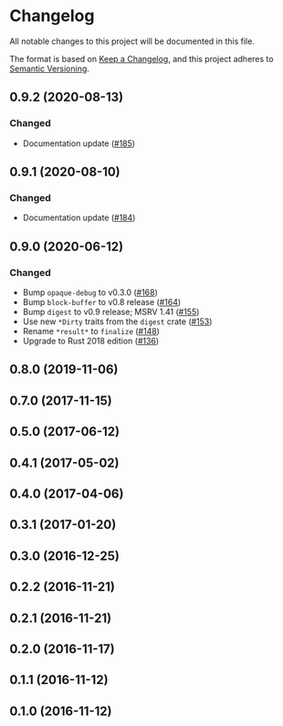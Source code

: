 # Changelog

All notable changes to this project will be documented in this file.

The format is based on [Keep a Changelog](https://keepachangelog.com/en/1.0.0/),
and this project adheres to [Semantic Versioning](https://semver.org/spec/v2.0.0.html).

## 0.9.2 (2020-08-13)
### Changed
- Documentation update ([#185])

[#185]: https://github.com/RustCrypto/hashes/pull/185

## 0.9.1 (2020-08-10)
### Changed
- Documentation update ([#184])

[#184]: https://github.com/RustCrypto/hashes/pull/184

## 0.9.0 (2020-06-12)
### Changed
- Bump `opaque-debug` to v0.3.0 ([#168])
- Bump `block-buffer` to v0.8 release ([#164])
- Bump `digest` to v0.9 release; MSRV 1.41 ([#155])
- Use new `*Dirty` traits from the `digest` crate ([#153])
- Rename `*result*` to `finalize` ([#148])
- Upgrade to Rust 2018 edition ([#136])

[#168]: https://github.com/RustCrypto/hashes/pull/168
[#164]: https://github.com/RustCrypto/hashes/pull/164
[#155]: https://github.com/RustCrypto/hashes/pull/155
[#153]: https://github.com/RustCrypto/hashes/pull/153
[#148]: https://github.com/RustCrypto/hashes/pull/148
[#136]: https://github.com/RustCrypto/hashes/pull/148

## 0.8.0 (2019-11-06)

## 0.7.0 (2017-11-15)

## 0.5.0 (2017-06-12)

## 0.4.1 (2017-05-02)

## 0.4.0 (2017-04-06)

## 0.3.1 (2017-01-20)

## 0.3.0 (2016-12-25)

## 0.2.2 (2016-11-21)

## 0.2.1 (2016-11-21)

## 0.2.0 (2016-11-17)

## 0.1.1 (2016-11-12)

## 0.1.0 (2016-11-12)
